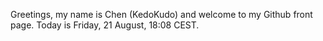 Greetings, my name is Chen (KedoKudo) and welcome to my Github front page.  Today is Friday, 21 August, 18:08 CEST.